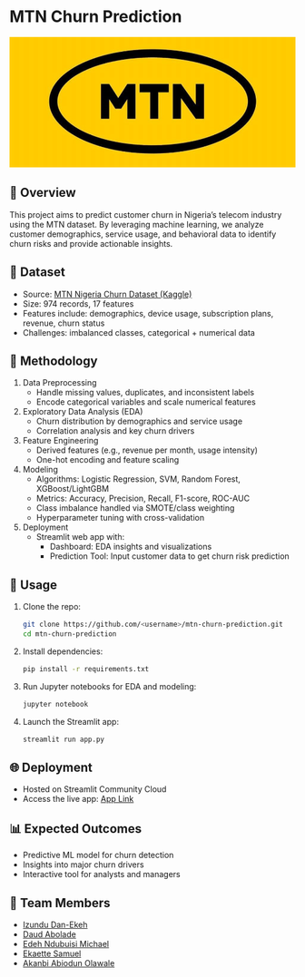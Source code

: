 # MTN Churn Prediction

![mtn logo](images/mtn-logo.jpg)

## 📌 Overview
This project aims to predict customer churn in Nigeria’s telecom industry using the MTN dataset. By leveraging machine learning, we analyze customer demographics, service usage, and behavioral data to identify churn risks and provide actionable insights.

## 📂 Dataset
- Source: [MTN Nigeria Churn Dataset (Kaggle)](https://www.kaggle.com/datasets/oluwademiladeadeniyi/mtn-nigeria-customer-churn)
- Size: 974 records, 17 features
- Features include: demographics, device usage, subscription plans, revenue, churn status
- Challenges: imbalanced classes, categorical + numerical data

## 🔎 Methodology
1. Data Preprocessing
    - Handle missing values, duplicates, and inconsistent labels
    - Encode categorical variables and scale numerical features
2. Exploratory Data Analysis (EDA)
    - Churn distribution by demographics and service usage
    - Correlation analysis and key churn drivers
3. Feature Engineering
    - Derived features (e.g., revenue per month, usage intensity)
    - One-hot encoding and feature scaling
4. Modeling
    - Algorithms: Logistic Regression, SVM, Random Forest, XGBoost/LightGBM
    - Metrics: Accuracy, Precision, Recall, F1-score, ROC-AUC
    - Class imbalance handled via SMOTE/class weighting
    - Hyperparameter tuning with cross-validation
5. Deployment
    - Streamlit web app with:
      - Dashboard: EDA insights and visualizations
      - Prediction Tool: Input customer data to get churn risk prediction

## 🚀 Usage
1. Clone the repo:
   ```bash
   git clone https://github.com/<username>/mtn-churn-prediction.git
   cd mtn-churn-prediction
   ```
2. Install dependencies:
   ```bash
   pip install -r requirements.txt
   ```
3. Run Jupyter notebooks for EDA and modeling:
   ```bash
   jupyter notebook
   ```
4. Launch the Streamlit app:
   ```bash
   streamlit run app.py
   ```

## 🌐 Deployment
  - Hosted on Streamlit Community Cloud
  - Access the live app: [App Link]()

## 📊 Expected Outcomes
  - Predictive ML model for churn detection
  - Insights into major churn drivers
  - Interactive tool for analysts and managers

## 👥 Team Members
  - [Izundu Dan-Ekeh](https://www.linkedin.com/in/izundu-dan-ekeh/)
  - [Daud Abolade](https://www.linkedin.com/in/daud-abolade-9b20781b6)
  - [Edeh Ndubuisi Michael](http://www.linkedin.com/in/ndubuisi-edeh-03008444)
  - [Ekaette Samuel](https://www.linkedin.com/in/samuel-ekaette-9b1664221)
  - [Akanbi Abiodun Olawale](https://www.linkedin.com/in/abiodun-akanbi-a95953105)
